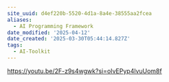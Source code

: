 ```yaml
---
site_uuid: d4ef220b-5520-4d1a-8a4e-38555aa2fcea
aliases:
  - AI Programming Framework
date_modified: '2025-04-12'
date_created: '2025-03-30T05:44:14.827Z'
tags:
  - AI-Toolkit
---
```





























































https://youtu.be/2F-z9s4wgwk?si=oIvEPyp4lvuUom8f